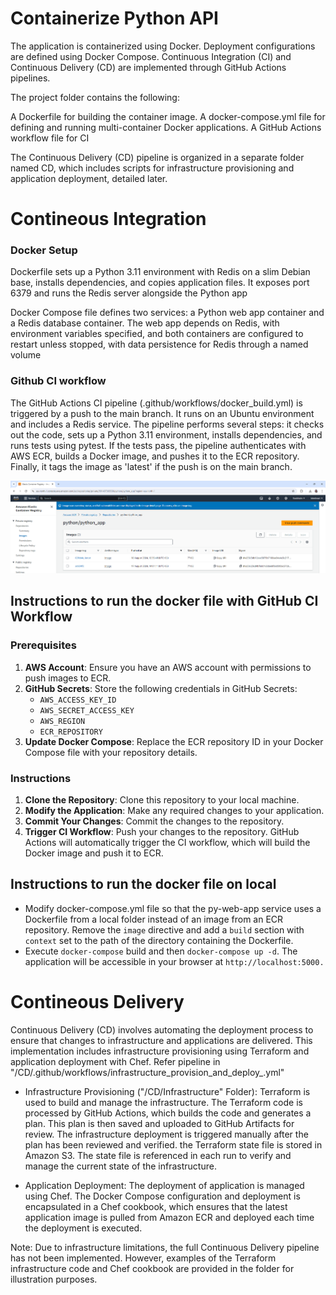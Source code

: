 # Containerize Python API

The application is containerized using Docker. Deployment configurations are defined using Docker Compose. Continuous Integration (CI) and Continuous Delivery (CD) are implemented through GitHub Actions pipelines.

The project folder contains the following:

A Dockerfile for building the container image.
A docker-compose.yml file for defining and running multi-container Docker applications.
A GitHub Actions workflow file for CI

The Continuous Delivery (CD) pipeline is organized in a separate folder named CD, which includes scripts for infrastructure provisioning and application deployment, detailed later.

# Contineous Integration

### Docker Setup

Dockerfile sets up a Python 3.11 environment with Redis on a slim Debian base, installs dependencies, and copies application files. It exposes port 6379 and runs the Redis server alongside the Python app

Docker Compose file defines two services: a Python web app container and a Redis database container. The web app depends on Redis, with environment variables specified, and both containers are configured to restart unless stopped, with data persistence for Redis through a named volume

### Github CI workflow

The GitHub Actions CI pipeline (.github/workflows/docker_build.yml) is triggered by a push to the main branch. It runs on an Ubuntu environment and includes a Redis service. The pipeline performs several steps: it checks out the code, sets up a Python 3.11 environment, installs dependencies, and runs tests using pytest. If the tests pass, the pipeline authenticates with AWS ECR, builds a Docker image, and pushes it to the ECR repository. Finally, it tags the image as 'latest' if the push is on the main branch.

![Alt text](images/aws_ecr.png)

## Instructions to run the docker file with GitHub CI Workflow

### Prerequisites

1. **AWS Account**: Ensure you have an AWS account with permissions to push images to ECR.
2. **GitHub Secrets**: Store the following credentials in GitHub Secrets:
   - `AWS_ACCESS_KEY_ID`
   - `AWS_SECRET_ACCESS_KEY`
   - `AWS_REGION`
   - `ECR_REPOSITORY`
3. **Update Docker Compose**: Replace the ECR repository ID in your Docker Compose file with your repository details.

### Instructions

1. **Clone the Repository**: Clone this repository to your local machine.
2. **Modify the Application**: Make any required changes to your application.
3. **Commit Your Changes**: Commit the changes to the repository.
4. **Trigger CI Workflow**: Push your changes to the repository. GitHub Actions will automatically trigger the CI workflow, which will build the Docker image and push it to ECR.

## Instructions to run the docker file on local 

* Modify docker-compose.yml file so that the py-web-app service uses a Dockerfile from a local folder instead of an image from an ECR repository. Remove the `image` directive and add a `build` section with `context` set to the path of the directory containing the Dockerfile.
* Execute `docker-compose` build and then `docker-compose up -d`. The application will be accessible in your browser at `http://localhost:5000.`

# Contineous Delivery

Continuous Delivery (CD) involves automating the deployment process to ensure that changes to infrastructure and applications are delivered. This implementation includes infrastructure provisioning using Terraform and application deployment with Chef. Refer pipeline in "/CD/.github/workflows/infrastructure_provision_and_deploy_.yml"

- Infrastructure Provisioning ("/CD/Infrastructure" Folder): Terraform is used to build and manage the infrastructure. The Terraform code is processed by GitHub Actions, which builds the code and generates a plan. This plan is then saved and uploaded to GitHub Artifacts for review. The infrastructure deployment is triggered manually after the plan has been reviewed and verified. the Terraform state file is stored in Amazon S3. The state file is referenced in each run to verify and manage the current state of the infrastructure.

- Application Deployment: The deployment of application is managed using Chef. The Docker Compose configuration and deployment is encapsulated in a Chef cookbook, which ensures that the latest application image is pulled from Amazon ECR and deployed each time the deployment is executed.

Note: Due to infrastructure limitations, the full Continuous Delivery pipeline has not been implemented. However, examples of the Terraform infrastructure code and Chef cookbook are provided in the folder for illustration purposes.